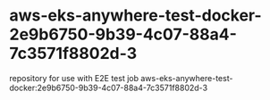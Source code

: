 # aws-eks-anywhere-test-docker-2e9b6750-9b39-4c07-88a4-7c3571f8802d-3
repository for use with E2E test job aws-eks-anywhere-test-docker:2e9b6750-9b39-4c07-88a4-7c3571f8802d-3
